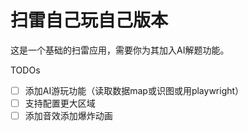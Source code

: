 # 扫雷自己玩自己版本
这是一个基础的扫雷应用，需要你为其加入AI解题功能。

TODOs
- [ ] 添加AI游玩功能（读取数据map或识图或用playwright）
- [ ] 支持配置更大区域
- [ ] 添加音效添加爆炸动画
